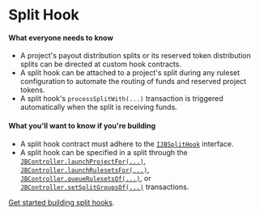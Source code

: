 # Split Hook

#### What everyone needs to know

* A project's payout distribution splits or its reserved token distribution splits can be directed at custom hook contracts.
* A split hook can be attached to a project's split during any ruleset configuration to automate the routing of funds and reserved project tokens.
* A split hook's `processSplitWith(...)` transaction is triggered automatically when the split is receiving funds.

#### What you'll want to know if you're building

* A split hook contract must adhere to the [`IJBSplitHook`](/docs/v4/api/core/interfaces/IJBSplitHook.md) interface.
* A split hook can be specified in a split through the [`JBController.launchProjectFor(...)`](/docs/v4/api/core/contracts/JBController.md#launchprojectfor), [`JBController.launchRulesetsFor(...)`](/docs/v4/api/core/contracts/JBController.md#launchrulesetsfor), [`JBController.queueRulesetsOf(...)`](/docs/v4/api/core/contracts/JBController.md#queuerulesetsof), or [`JBController.setSplitGroupsOf(...)`](/docs/v4/api/core/contracts/JBController.md#setsplitGroupsof) transactions.

[Get started building split hooks](/docs/v4/build/hooks/split-hook).

